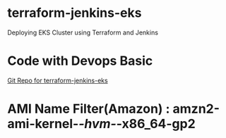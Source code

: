 # terraform-jenkins-eks
Deploying EKS Cluster using Terraform and Jenkins
# Code with Devops Basic
[Git Repo for terraform-jenkins-eks](https://github.com/niranjansinha4u/tf-nginx-eks-app/)
# AMI Name Filter(Amazon) : amzn2-ami-kernel-*-hvm-*-x86_64-gp2
